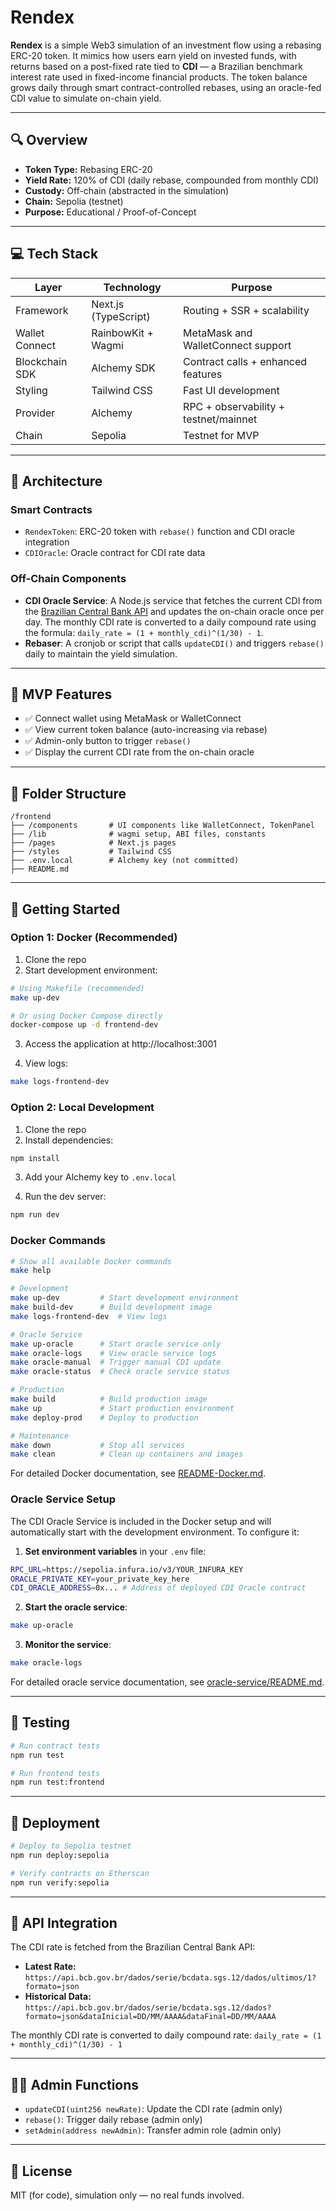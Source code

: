 # Rendex

**Rendex** is a simple Web3 simulation of an investment flow using a rebasing ERC-20 token. It mimics how users earn yield on invested funds, with returns based on a post-fixed rate tied to **CDI** — a Brazilian benchmark interest rate used in fixed-income financial products. The token balance grows daily through smart contract-controlled rebases, using an oracle-fed CDI value to simulate on-chain yield.

---

## 🔍 Overview

- **Token Type:** Rebasing ERC-20
- **Yield Rate:** 120% of CDI (daily rebase, compounded from monthly CDI)
- **Custody:** Off-chain (abstracted in the simulation)
- **Chain:** Sepolia (testnet)
- **Purpose:** Educational / Proof-of-Concept

---

## 💻 Tech Stack

| Layer           | Technology                  | Purpose                            |
|----------------|------------------------------|------------------------------------|
| Framework       | Next.js (TypeScript)         | Routing + SSR + scalability        |
| Wallet Connect  | RainbowKit + Wagmi           | MetaMask and WalletConnect support |
| Blockchain SDK  | Alchemy SDK                   | Contract calls + enhanced features |
| Styling         | Tailwind CSS                 | Fast UI development                |
| Provider        | Alchemy                      | RPC + observability + testnet/mainnet |
| Chain           | Sepolia                      | Testnet for MVP                    |

---

## 🧱 Architecture

### Smart Contracts

- `RendexToken`: ERC-20 token with `rebase()` function and CDI oracle integration
- `CDIOracle`: Oracle contract for CDI rate data

### Off-Chain Components

- **CDI Oracle Service**: A Node.js service that fetches the current CDI from the [Brazilian Central Bank API](https://api.bcb.gov.br/dados/serie/bcdata.sgs.12/dados/ultimos/1?formato=json) and updates the on-chain oracle once per day. The monthly CDI rate is converted to a daily compound rate using the formula: `daily_rate = (1 + monthly_cdi)^(1/30) - 1`.
- **Rebaser**: A cronjob or script that calls `updateCDI()` and triggers `rebase()` daily to maintain the yield simulation.

---

## 🧪 MVP Features

- ✅ Connect wallet using MetaMask or WalletConnect
- ✅ View current token balance (auto-increasing via rebase)
- ✅ Admin-only button to trigger `rebase()`
- ✅ Display the current CDI rate from the on-chain oracle

---

## 📂 Folder Structure

```
/frontend
├── /components       # UI components like WalletConnect, TokenPanel
├── /lib              # wagmi setup, ABI files, constants
├── /pages            # Next.js pages
├── /styles           # Tailwind CSS
├── .env.local        # Alchemy key (not committed)
├── README.md
```

---

## 🚀 Getting Started

### Option 1: Docker (Recommended)

1. Clone the repo
2. Start development environment:

```bash
# Using Makefile (recommended)
make up-dev

# Or using Docker Compose directly
docker-compose up -d frontend-dev
```

3. Access the application at http://localhost:3001

4. View logs:
```bash
make logs-frontend-dev
```

### Option 2: Local Development

1. Clone the repo
2. Install dependencies:

```bash
npm install
```

3. Add your Alchemy key to `.env.local`

4. Run the dev server:

```bash
npm run dev
```

### Docker Commands

```bash
# Show all available Docker commands
make help

# Development
make up-dev         # Start development environment
make build-dev      # Build development image
make logs-frontend-dev  # View logs

# Oracle Service
make up-oracle      # Start oracle service only
make oracle-logs    # View oracle service logs
make oracle-manual  # Trigger manual CDI update
make oracle-status  # Check oracle service status

# Production
make build          # Build production image
make up             # Start production environment
make deploy-prod    # Deploy to production

# Maintenance
make down           # Stop all services
make clean          # Clean up containers and images
```

For detailed Docker documentation, see [README-Docker.md](README-Docker.md).

### Oracle Service Setup

The CDI Oracle Service is included in the Docker setup and will automatically start with the development environment. To configure it:

1. **Set environment variables** in your `.env` file:
```bash
RPC_URL=https://sepolia.infura.io/v3/YOUR_INFURA_KEY
ORACLE_PRIVATE_KEY=your_private_key_here
CDI_ORACLE_ADDRESS=0x... # Address of deployed CDI Oracle contract
```

2. **Start the oracle service**:
```bash
make up-oracle
```

3. **Monitor the service**:
```bash
make oracle-logs
```

For detailed oracle service documentation, see [oracle-service/README.md](oracle-service/README.md).

---

## 🧪 Testing

```bash
# Run contract tests
npm run test

# Run frontend tests
npm run test:frontend
```

---

## 🚀 Deployment

```bash
# Deploy to Sepolia testnet
npm run deploy:sepolia

# Verify contracts on Etherscan
npm run verify:sepolia
```

---

## 🔧 API Integration

The CDI rate is fetched from the Brazilian Central Bank API:

- **Latest Rate:** `https://api.bcb.gov.br/dados/serie/bcdata.sgs.12/dados/ultimos/1?formato=json`
- **Historical Data:** `https://api.bcb.gov.br/dados/serie/bcdata.sgs.12/dados?formato=json&dataInicial=DD/MM/AAAA&dataFinal=DD/MM/AAAA`

The monthly CDI rate is converted to daily compound rate: `daily_rate = (1 + monthly_cdi)^(1/30) - 1`

---

## 👨‍💼 Admin Functions

- `updateCDI(uint256 newRate)`: Update the CDI rate (admin only)
- `rebase()`: Trigger daily rebase (admin only)
- `setAdmin(address newAdmin)`: Transfer admin role (admin only)

---

## 📜 License

MIT (for code), simulation only — no real funds involved.
